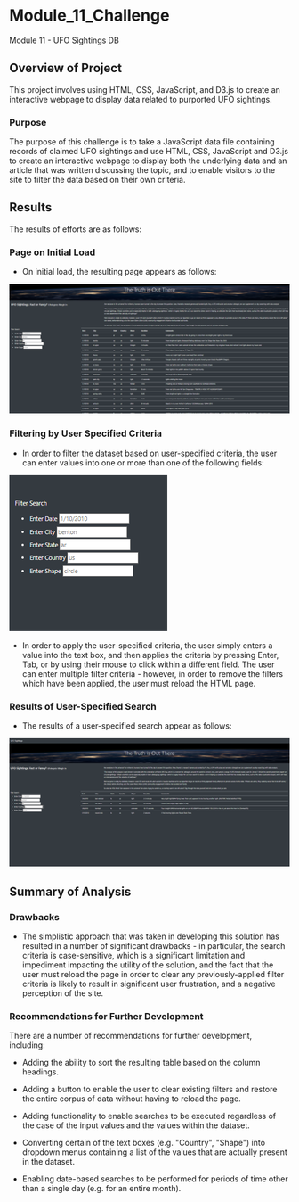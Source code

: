 # Module_11_Challenge
Module 11 - UFO Sightings DB

## Overview of Project
This project involves using HTML, CSS, JavaScript, and D3.js to create an interactive webpage to display data related to purported UFO sightings. 

### Purpose
The purpose of this challenge is to take a JavaScript data file containing records of claimed UFO sightings and use HTML, CSS, JavaScript and D3.js to create an interactive webpage to display both the underlying data and an article that was written discussing the topic, and to enable visitors to the site to filter the data based on their own criteria.  

## Results
The results of efforts are as follows:

### Page on Initial Load

- On initial load, the resulting page appears as follows:

![Page on Load](/images/page_on_load.png)
 
### Filtering by User Specified Criteria

- In order to filter the dataset based on user-specified criteria, the user can enter values into one or more than one of the following fields:

![Filter Criteria](/images/filter_criteria.png)

- In order to apply the user-specified criteria, the user simply enters a value into the text box, and then applies the criteria by pressing Enter, Tab, or by using their mouse to click within a different field.  The user can enter multiple filter criteria - however, in order to remove the filters which have been applied, the user must reload the HTML page.

### Results of User-Specified Search

- The results of a user-specified search appear as follows:
 
![Post Filter](/images/post_filter.png)

## Summary of Analysis
 
### Drawbacks

- The simplistic approach that was taken in developing this solution has resulted in a number of significant drawbacks - in particular, the search criteria is case-sensitive, which is a significant limitation and impediment impacting the utility of the solution, and the fact that the user must reload the page in order to clear any previously-applied filter criteria is likely to result in significant user frustration, and a negative perception of the site. 

### Recommendations for Further Development

There are a number of recommendations for further development, including:

- Adding the ability to sort the resulting table based on the column headings.

- Adding a button to enable the user to clear existing filters and restore the entire corpus of data without having to reload the page.

- Adding functionality to enable searches to be executed regardless of the case of the input values and the values within the dataset.

- Converting certain of the text boxes (e.g. "Country", "Shape") into dropdown menus containing a list of the values that are actually present in the dataset.

- Enabling date-based searches to be performed for periods of time other than a single day (e.g. for an entire month).
